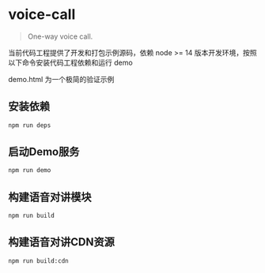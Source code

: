 # voice-call

> One-way voice call.

当前代码工程提供了开发和打包示例源码，依赖 node >= 14 版本开发环境，按照以下命令安装代码工程依赖和运行 demo 

demo.html 为一个极简的验证示例

## 安装依赖

```bash
npm run deps
```

## 启动Demo服务

```bash
npm run demo
```

## 构建语音对讲模块

```bash
npm run build
```

## 构建语音对讲CDN资源
```bash
npm run build:cdn
```
